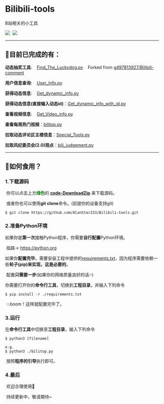 # Bilibili-tools
B站相关的小工具

<div align="left"><img src="https://img.shields.io/github/stars/AlanStar233/Bilibili-tools">&nbsp; <img src="https://img.shields.io/github/issues/AlanStar233/Bilibili-tools?color=%237ed321"></div>

--------------------------------------------------------------------------------

## :fork_and_knife:目前已完成的有：

**动态抽奖工具**:&nbsp;&nbsp;&nbsp;&nbsp;[Find_The_Luckydog.py](https://github.com/AlanStar233/Bilibili-tools/blob/main/Find_The_Luckydog.py)&nbsp;&nbsp;&nbsp;&nbsp;Forked from [g497813927/Bilibili-comment](https://github.com/g497813927/Bilibili-comment)

**用户信息查询**:&nbsp;&nbsp;&nbsp;&nbsp;[User_Info.py](https://github.com/AlanStar233/Bilibili-tools/blob/main/User_Info.py)

**获得动态信息**:&nbsp;&nbsp;&nbsp;&nbsp;[Get_dynamic_info.py](https://github.com/AlanStar233/Bilibili-tools/blob/main/Get_dynamic_info.py)

**获得动态信息(直接输入动态id)**：[Get_dynamic_info_with_id.py](https://github.com/AlanStar233/Bilibili-tools/blob/main/Get_dynamic_info_with_id.py)

**查看视频信息**:&nbsp;&nbsp;&nbsp;&nbsp;[Get_Video_info.py](https://github.com/AlanStar233/Bilibili-tools/blob/main/Get_Video_info.py)

**查看每周热门视频**：[bilitop.py](https://github.com/AlanStar233/Bilibili-tools/blob/main/bilitop.py)

**拉取动态评论区主楼信息**：[Special_Tools.py](https://github.com/AlanStar233/Bilibili-tools/blob/main/Special_Tools.py)

**拉取风纪委员会(2.0)观点**：[bili_judgement.py](https://github.com/AlanStar233/Bilibili-tools/blob/main/bili_judgement/bili_judgement.py)

--------------------------------------------------------------------------------

## :egg:如何食用？

### 1.下载源码

​	你可以点击上方<font color="green">**绿色**</font>的 [**code-DownloadZip**](https://github.com/AlanStar233/Bilibili-tools/archive/refs/heads/main.zip) 来下载源码。

​	或者你也可以使用**git clone**命令。(前提你的设备支持git)

```shell
$ git clone https://github.com/AlanStar233/Bilibili-tools.git
```

### 2.准备Python环境

​	如果你是**第一次**接触Python程序，你需要**自行配置**Python环境。

​	指路→	 https://python.org

​	如果你**配置完毕**，需要安装工程中提供的<u>requirements.txt</u>，因为程序需要依赖一些**轮子(pip)**来实现，这是**必要的**。

​	配置**只需要一步**(如果你的网络质量良好的话:sweat_drops:)

​	你需要打开你的**命令行工具**，切换到**工程目录**，并输入下列命令

```shell
$ pip install -r ./requirements.txt
```

​	:boom:boom！这样就配置完毕了。

### 3.运行

​	在**命令行工具**中切换至**工程目录**，输入下列命令

```shell
$ python3 [filename]

e.g.
$ python3 ./bilitop.py
```

​	按照**程序的引导**执行即可。

### 4.最后

​	欢迎合理使用:wave:

​	持续更新中，敬请期待~
